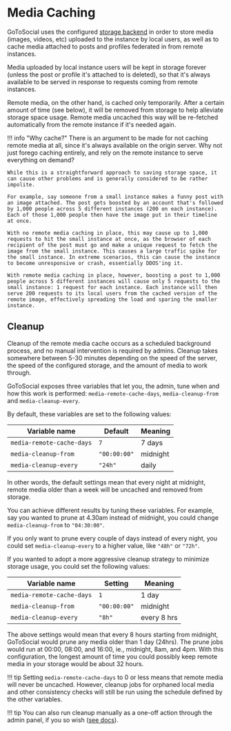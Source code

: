 # Media Caching

GoToSocial uses the configured [storage backend](https://docs.gotosocial.org/en/latest/configuration/storage/) in order to store media (images, videos, etc) uploaded to the instance by local users, as well as to cache media attached to posts and profiles federated in from remote instances.

Media uploaded by local instance users will be kept in storage forever (unless the post or profile it's attached to is deleted), so that it's always available to be served in response to requests coming from remote instances.

Remote media, on the other hand, is cached only temporarily. After a certain amount of time (see below), it will be removed from storage to help alleviate storage space usage. Remote media uncached this way will be re-fetched automatically from the remote instance if it's needed again.

!!! info "Why cache?"
    There is an argument to be made for not caching remote media at all, since it's always available on the origin server. Why not just forego caching entirely, and rely on the remote instance to serve everything on demand?
    
    While this is a straightforward approach to saving storage space, it can cause other problems and is generally considered to be rather impolite.
    
    For example, say someone from a small instance makes a funny post with an image attached. The post gets boosted by an account that's followed by 1,000 people across 5 different instances (200 on each instance). Each of those 1,000 people then have the image put in their timeline at once.
    
    With no remote media caching in place, this may cause up to 1,000 requests to hit the small instance at once, as the browser of each recipient of the post must go and make a unique request to fetch the image from the small instance. This causes a large traffic spike for the small instance. In extreme scenarios, this can cause the instance to become unresponsive or crash, essentially DDOS'ing it.
    
    With remote media caching in place, however, boosting a post to 1,000 people across 5 different instances will cause only 5 requests to the small instance: 1 request for each instance. Each instance will then serve 200 requests to its local users from the cached version of the remote image, effectively spreading the load and sparing the smaller instance.

## Cleanup

Cleanup of the remote media cache occurs as a scheduled background process, and no manual intervention is required by admins. Cleanup takes somewhere between 5-30 minutes depending on the speed of the server, the speed of the configured storage, and the amount of media to work through.

GoToSocial exposes three variables that let you, the admin, tune when and how this work is performed: `media-remote-cache-days`, `media-cleanup-from` and `media-cleanup-every`.

By default, these variables are set to the following values:

| Variable name             | Default      | Meaning  |
|---------------------------|--------------|----------|
| `media-remote-cache-days` | `7`          | 7 days   |
| `media-cleanup-from`      | `"00:00:00"` | midnight |
| `media-cleanup-every`     | `"24h"`      | daily    |

In other words, the default settings mean that every night at midnight, remote media older than a week will be uncached and removed from storage.

You can achieve different results by tuning these variables. For example, say you wanted to prune at 4.30am instead of midnight, you could change `media-cleanup-from` to `"04:30:00"`.

If you only want to prune every couple of days instead of every night, you could set `media-cleanup-every` to a higher value, like `"48h"` or `"72h"`.

If you wanted to adopt a more aggressive cleanup strategy to minimize storage usage, you could set the following values:

| Variable name             | Setting      | Meaning     |
|---------------------------|--------------|-------------|
| `media-remote-cache-days` | `1`          | 1 day       |
| `media-cleanup-from`      | `"00:00:00"` | midnight    |
| `media-cleanup-every`     | `"8h"`       | every 8 hrs |

The above settings would mean that every 8 hours starting from midnight, GoToSocial would prune any media older than 1 day (24hrs). The prune jobs would run at 00:00, 08:00, and 16:00, ie., midnight, 8am, and 4pm. With this configuration, the longest amount of time you could possibly keep remote media in your storage would be about 32 hours.

!!! tip
    Setting `media-remote-cache-days` to 0 or less means that remote media will never be uncached. However, cleanup jobs for orphaned local media and other consistency checks will still be run using the schedule defined by the other variables.

!!! tip
    You can also run cleanup manually as a one-off action through the admin panel, if you so wish ([see docs](./settings.md#media)).
